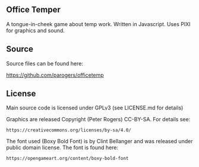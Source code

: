 Office Temper
-------------

A tongue-in-cheek game about temp work. Written in Javascript. Uses PIXI
for graphics and sound.

Source
------

Source files can be found here:

<https://github.com/parogers/officetemp>

License
-------

Main source code is licensed under GPLv3 (see LICENSE.md for details)

Graphics are released Copyright (Peter Rogers) CC-BY-SA. For details see:

	https://creativecommons.org/licenses/by-sa/4.0/

The font used (Boxy Bold Font) is by Clint Bellanger and was released
under public domain license. The font is found here:

    https://opengameart.org/content/boxy-bold-font

